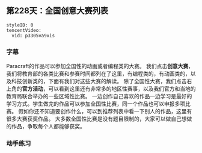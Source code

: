 ## 第228天：全国创意大赛列表



```@TencentVideo
styleID: 0
tencentVideo:
  vid: p3305va9xis

```
### 字幕

Paracraft的作品可以参加全国性的动画或者编程类的大赛。
我们点击**创意大赛**，我们将教育部的各类比赛和参赛时间都列在了这里，有编程类的，有动画类的，以及科技创新类的，下面有我们对这些大赛的解读。
除了全国性大赛，我们点击右上角的**官方活动**，可以看到这里还有非常多的地区性赛事，以及我们官方和当地的教育局联合举办的一些区域性比赛。
一边创作自己喜欢的作品一边学习是最好的学习方式。学生做完的作品可以参加全国性比赛，同一个作品也可以申报多项比赛。
假如你还不知道要创作什么，可以到推荐列表中看一下别人的作品，这里有很多大赛获奖作品。
大多数全国性比赛是没有题目限制的，大家可以做自己想做的作品，争取每个人都能够获奖。


### 动手练习

